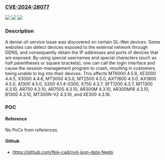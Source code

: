 ### [CVE-2024-28077](https://cve.mitre.org/cgi-bin/cvename.cgi?name=CVE-2024-28077)
![](https://img.shields.io/static/v1?label=Product&message=n%2Fa&color=blue)
![](https://img.shields.io/static/v1?label=Version&message=n%2Fa&color=blue)
![](https://img.shields.io/static/v1?label=Vulnerability&message=n%2Fa&color=brighgreen)

### Description

A denial-of-service issue was discovered on certain GL-iNet devices. Some websites can detect devices exposed to the external network through DDNS, and consequently obtain the IP addresses and ports of devices that are exposed. By using special usernames and special characters (such as half parentheses or square brackets), one can call the login interface and cause the session-management program to crash, resulting in customers being unable to log into their devices. This affects MT6000 4.5.6, XE3000 4.4.5, X3000 4.4.6, MT3000 4.5.0, MT2500 4.5.0, AXT1800 4.5.0, AX1800 4.5.0, A1300 4.5.0, S200 4.1.4-0300, X750 4.3.7, SFT1200 4.3.7, MT1300 4.3.10, AR750 4.3.10, AR750S 4.3.10, AR300M 4.3.10, AR300M16 4.3.10, B1300 4.3.10, MT300N-V2 4.3.10, and XE300 4.3.16.

### POC

#### Reference
No PoCs from references.

#### Github
- https://github.com/fkie-cad/nvd-json-data-feeds

